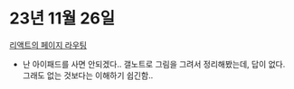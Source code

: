 # 23년 11월 26일

[리액트의 페이지 라우팅](https://studysmart.tistory.com/96)

- 난 아이패드를 사면 안되겠다.. 갤노트로 그림을 그려서 정리해봤는데, 답이 없다. 그래도 없는 것보다는 이해하기 쉽긴함..